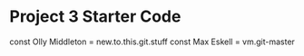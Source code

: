 # Project 3 Starter Code

const Olly Middleton    = new.to.this.git.stuff
const Max Eskell        = vm.git-master
